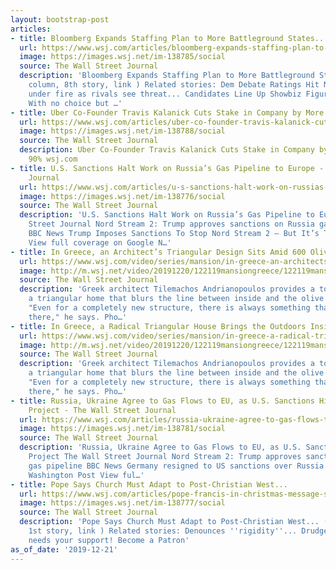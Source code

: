 ```yaml
---
layout: bootstrap-post
articles:
- title: Bloomberg Expands Staffing Plan to More Battleground States...
  url: https://www.wsj.com/articles/bloomberg-expands-staffing-plan-to-more-battleground-states-11576958750
  image: https://images.wsj.net/im-138785/social
  source: The Wall Street Journal
  description: 'Bloomberg Expands Staffing Plan to More Battleground States... (First
    column, 8th story, link ) Related stories: Dem Debate Ratings Hit New Low... Buttigieg
    under fire as rivals see threat... Candidates Line Up Showbiz Figures For Trail...
    With no choice but …'
- title: Uber Co-Founder Travis Kalanick Cuts Stake in Company by More Than 90%
  url: https://www.wsj.com/articles/uber-co-founder-travis-kalanick-cuts-stake-in-company-by-more-than-90-11576964824
  image: https://images.wsj.net/im-138788/social
  source: The Wall Street Journal
  description: Uber Co-Founder Travis Kalanick Cuts Stake in Company by More Than
    90% wsj.com
- title: U.S. Sanctions Halt Work on Russia’s Gas Pipeline to Europe - The Wall Street
    Journal
  url: https://www.wsj.com/articles/u-s-sanctions-halt-work-on-russias-gas-pipeline-to-europe-11576929267
  image: https://images.wsj.net/im-138776/social
  source: The Wall Street Journal
  description: 'U.S. Sanctions Halt Work on Russia’s Gas Pipeline to Europe The Wall
    Street Journal Nord Stream 2: Trump approves sanctions on Russia gas pipeline
    BBC News Trump Imposes Sanctions To Stop Nord Stream 2 – But It’s Too late Forbes
    View full coverage on Google N…'
- title: In Greece, an Architect’s Triangular Design Sits Amid 600 Olive Trees
  url: https://www.wsj.com/video/series/mansion/in-greece-an-architects-triangular-design-sits-amid-600-olive-trees/6ECE12C9-AD89-47C9-BEB7-3767C17D8941
  image: http://m.wsj.net/video/20191220/122119mansiongreece/122119mansiongreece_1280x720.jpg
  source: The Wall Street Journal
  description: 'Greek architect Tilemachos Andrianopoulos provides a tour of his design:
    a triangular home that blurs the line between inside and the olive grove outside.
    "Even for a completely new structure, there is always something that already exists
    there," he says. Pho…'
- title: In Greece, a Radical Triangular House Brings the Outdoors Inside
  url: https://www.wsj.com/video/series/mansion/in-greece-a-radical-triangular-house-brings-the-outdoors-inside/6ECE12C9-AD89-47C9-BEB7-3767C17D8941
  image: http://m.wsj.net/video/20191220/122119mansiongreece/122119mansiongreece_1280x720.jpg
  source: The Wall Street Journal
  description: 'Greek architect Tilemachos Andrianopoulos provides a tour of his design:
    a triangular home that blurs the line between inside and the olive grove outside.
    "Even for a completely new structure, there is always something that already exists
    there," he says. Pho…'
- title: Russia, Ukraine Agree to Gas Flows to EU, as U.S. Sanctions Hit Pipeline
    Project - The Wall Street Journal
  url: https://www.wsj.com/articles/russia-ukraine-agree-to-gas-flows-to-eu-as-u-s-sanctions-hit-pipeline-project-11576940348
  image: https://images.wsj.net/im-138781/social
  source: The Wall Street Journal
  description: 'Russia, Ukraine Agree to Gas Flows to EU, as U.S. Sanctions Hit Pipeline
    Project The Wall Street Journal Nord Stream 2: Trump approves sanctions on Russia
    gas pipeline BBC News Germany resigned to US sanctions over Russia gas pipeline
    Washington Post View ful…'
- title: Pope Says Church Must Adapt to Post-Christian West...
  url: https://www.wsj.com/articles/pope-francis-in-christmas-message-says-church-must-adapt-to-post-christian-west-11576930226
  image: https://images.wsj.net/im-138777/social
  source: The Wall Street Journal
  description: 'Pope Says Church Must Adapt to Post-Christian West... (Third column,
    1st story, link ) Related stories: Denounces ''rigidity''... Drudge Report Feed
    needs your support! Become a Patron'
as_of_date: '2019-12-21'
---
```


